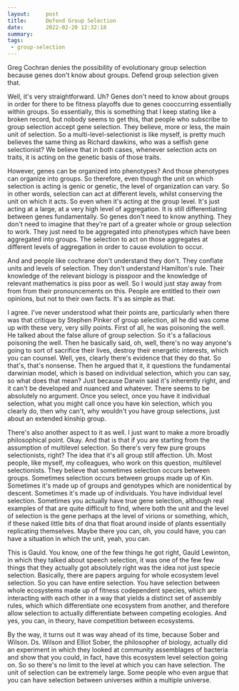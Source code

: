 ```yaml
---
layout:     post
title:      Defend Group Selection
date:       2022-02-20 12:32:18
summary:    
tags:
 - group-selection
---
```


Greg Cochran denies the possibility of evolutionary group selection because genes don't know about groups. Defend group selection given that.

Well, it's very straightforward. Uh? Genes don't need to know about groups in order for there to be fitness playoffs due to genes cooccurring essentially within groups. So essentially, this is something that I keep stating like a broken record, but nobody seems to get this, that people who subscribe to group selection accept gene selection. They believe, more or less, the main unit of selection. So a multi-level-selectionist is like myself, is pretty much believes the same thing as Richard dawkins, who was a selfish gene selectionist? We believe that in both cases, whenever selection acts on traits, it is acting on the genetic basis of those traits. 

However, genes can be organized into phenotypes? And those phenotypes can organize into groups. So therefore, even though the unit on which selection is acting is genic or genetic, the level of organization can vary. So in other words, selection can act at different levels, whilst conserving the unit on which it acts. So even when it's acting at the group level. It's just acting at a large, at a very high level of aggregation. It is still differentiating between genes fundamentally. So genes don't need to know anything. They don't need to imagine that they're part of a greater whole or group selection to work. They just need to be aggregated into phenotypes which have been aggregated into groups. The selection to act on those aggregates at different levels of aggregation in order to cause evolution to occur. 

And and people like cochrane don't understand they don't. They conflate units and levels of selection. They don't understand Hamilton's rule. Their knowledge of the relevant biology is pisspoor and the knowledge of relevant mathematics is piss poor as well. So I would just stay away from from from their pronouncements on this. People are entitled to their own opinions, but not to their own facts. It's as simple as that.

I agree. I've never understood what their points are, particularly when there was that critique by Stephen Pinker of group selection, all he did was come up with these very, very silly points. First of all, he was poisoning the well. He talked about the false allure of group selection. So it's a fallacious poisoning the well. Then he basically said, oh, well, there's no way anyone's going to sort of sacrifice their lives, destroy their energetic interests, which you can counsel. Well, yes, clearly there's evidence that they do that. So that's, that's nonsense. Then he argued that it, it questions the fundamental darwinian model, which is based on individual selection, which you can say, so what does that mean? Just because Darwin said it's inherently right, and it can't be developed and nuanced and whatever. There seems to be absolutely no argument. Once you select, once you have it individual selection, what you might call once you have kin selection, which you clearly do, then why can't, why wouldn't you have group selections, just about an extended kinship group. 

There's also another aspect to it as well. I just want to make a more broadly philosophical point. Okay. And that is that if you are starting from the assumption of multilevel selection. So there's very few pure groups  selectionists, right? The idea that it's all group still affection. Uh. Most people, like myself, my colleagues, who work on this question, multilevel selectionists. They believe that sometimes selection occurs between groups. Sometimes selection occurs between groups made up of Kin. Sometimes it's made up of groups and genotypes which are nonidentical by descent. Sometimes it's made up of individuals. You have individual level selection. Sometimes you actually have true gene selection, although real examples of that are quite difficult to find, where both the unit and the level of selection is the gene perhaps at the level of virions or something, which, if these naked little bits of dna that float around inside of plants essentially replicating themselves. Maybe there you can, oh, you could have, you can have a situation in which the unit, yeah, you can.

This is Gauld. You know, one of the few things he got right, Gauld Lewinton, in which they talked about speech selection, it was one of the few few things that they actually got absolutely right was the idea not just specie selection. Basically, there are papers arguing for whole ecosystem level selection. So you can have entire selection. You have selection between whole ecosystems made up of fitness codependent species, which are interacting with each other in a way that yields a distinct set of assembly rules, which which differentiate one ecosystem from another, and therefore allow selection to actually differentiate between competing ecologies. And yes, you can, in theory, have competition between ecosystems.

By the way, it turns out it was way ahead of its time, because Sober and Wilson. Ds. Wilson and Elliot Sober, the philosopher of biology, actually did an experiment in which they looked at community assemblages of bacteria and show that you could, in fact, have this ecosystem level selection going on. So so there's no limit to the level at which you can have selection. The unit of selection can be extremely large. Some people who even argue that you can have selection between universes within a multiple universe. 